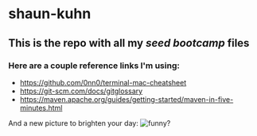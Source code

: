 # shaun-kuhn

## This is the repo with all my _seed bootcamp_ files ##

### Here are a couple reference links I'm using:

* https://github.com/0nn0/terminal-mac-cheatsheet
* https://git-scm.com/docs/gitglossary
* https://maven.apache.org/guides/getting-started/maven-in-five-minutes.html

And a new picture to brighten your day:
![funny?](http://www.datamation.com/img/2009/07/art-programming.jpg)

